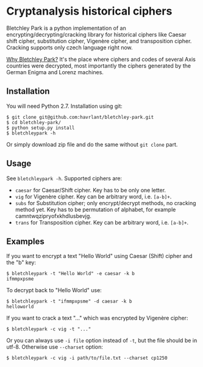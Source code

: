 # Cryptanalysis historical ciphers

Bletchley Park is a python implementation of an encrypting/decrypting/cracking library for historical ciphers like Caesar shift cipher, substitution cipher, Vigenère cipher, and transposition cipher. Cracking supports only czech language right now.

[Why Bletchley Park?](http://en.wikipedia.org/wiki/Bletchley_Park) It's the place where ciphers and codes of several Axis countries were decrypted, most importantly the ciphers generated by the German Enigma and Lorenz machines.

## Installation

You will need Python 2.7. Installation using git:

	$ git clone git@github.com:havrlant/bletchley-park.git
	$ cd bletchley-park/
	$ python setup.py install
	$ bletchleypark -h

Or simply download zip file and do the same without `git clone` part.

## Usage

See `bletchleypark -h`. Supported ciphers are: 

- `caesar` for Caesar/Shift cipher. Key has to be only one letter.
- `vig` for Vigenère cipher. Key can be arbitrary word, i.e. `[a-b]+`.  
- `subs` for Substitution cipher; only encrypt/decrypt methods, no cracking method yet. Key has to be permutation of alphabet, for example camntwqzipryofxkhdlusbevjg.
- `trans` for Transposition cipher. Key can be arbitrary word, i.e. `[a-b]+`.

## Examples
	
If you want to encrypt a text "Hello World" using Caesar (Shift) cipher and the "b" key:

	$ bletchleypark -t "Hello World" -e caesar -k b
	ifmmpxpsme

To decrypt back to "Hello World" use:

	$ bletchleypark -t "ifmmpxpsme" -d caesar -k b
	helloworld

If you want to crack a text "..." which was encrypted by Vigenère cipher:

	$ bletchleypark -c vig -t "..."

Or you can always use `-i file` option instead of `-t`, but the file should be in utf-8. Otherwise use `--charset` option:

	$ bletchleypark -c vig -i path/to/file.txt --charset cp1250